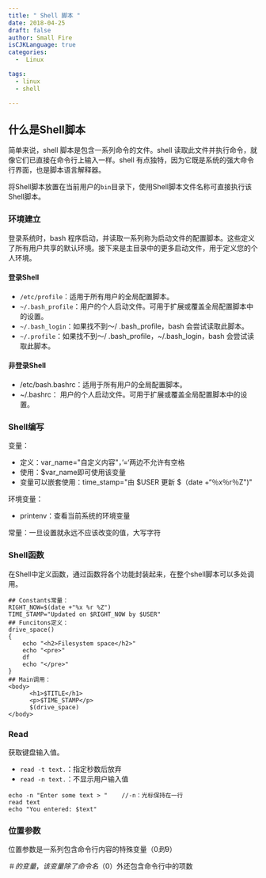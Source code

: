 ```yaml
---
title: " Shell 脚本 "
date: 2018-04-25
draft: false
author: Small Fire
isCJKLanguage: true
categories: 
  -  Linux

tags: 
  - linux
  - shell

---
```


## 什么是Shell脚本 ##
简单来说，shell 脚本是包含一系列命令的文件。shell 读取此文件并执行命令，就像它们已直接在命令行上输入一样。shell 有点独特，因为它既是系统的强大命令行界面，也是脚本语言解释器。

将Shell脚本放置在当前用户的`bin`目录下，使用Shell脚本文件名称可直接执行该Shell脚本。

### 环境建立 ###
登录系统时，bash 程序启动，并读取一系列称为启动文件的配置脚本。这些定义了所有用户共享的默认环境。接下来是主目录中的更多启动文件，用于定义您的个人环境。

#### 登录Shell ####

   - `/etc/profile`：适用于所有用户的全局配置脚本。
   - `~/.bash_profile`：用户的个人启动文件。可用于扩展或覆盖全局配置脚本中的设置。
   - `~/.bash_login`：如果找不到〜/ .bash_profile，bash 会尝试读取此脚本。
   - `~/.profile`：如果找不到〜/ .bash_profile，~/.bash_login，bash 会尝试读取此脚本。

#### 非登录Shell ####

  - /etc/bash.bashrc：适用于所有用户的全局配置脚本。
  - ~/.bashrc： 用户的个人启动文件。可用于扩展或覆盖全局配置脚本中的设置。

### Shell编写 ###
变量：

  - 定义：var_name="自定义内容"，’=‘两边不允许有空格
  - 使用：$var_name即可使用该变量
  - 变量可以嵌套使用：time_stamp="由 $USER 更新 $（date +“％x％r％Z")"

环境变量：

 - printenv：查看当前系统的环境变量

常量：一旦设置就永远不应该改变的值，大写字符

### Shell函数 ###
在Shell中定义函数，通过函数将各个功能封装起来，在整个shell脚本可以多处调用。

```JS
## Constants常量：
RIGHT_NOW=$(date +"%x %r %Z")
TIME_STAMP="Updated on $RIGHT_NOW by $USER"
## Funcitons定义：
drive_space()
{
    echo "<h2>Filesystem space</h2>"
    echo "<pre>"
    df
    echo "</pre>"
}
## Main调用：
<body>
      <h1>$TITLE</h1>
      <p>$TIME_STAMP</p>
      $(drive_space)
</body>

```
### Read
获取键盘输入值。

- `read -t text.`：指定秒数后放弃
- `read -n text.`：不显示用户输入值

```JS
echo -n "Enter some text > "    //-n：光标保持在一行
read text
echo "You entered: $text"
```
### 位置参数
位置参数是一系列包含命令行内容的特殊变量（$0到$9）

$＃的变量，该变量 除了命令名（$0）外还包含命令行中的项数